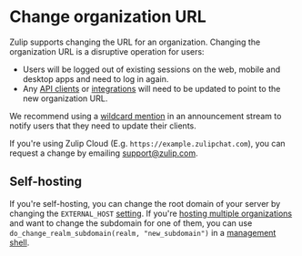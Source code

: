 # Change organization URL

Zulip supports changing the URL for an organization.  Changing the
organization URL is a disruptive operation for users:

* Users will be logged out of existing sessions on the web, mobile and
  desktop apps and need to log in again.
* Any [API clients](/api) or [integrations](/integrations) will need
  to be updated to point to the new organization URL.

We recommend using a [wildcard
mention](/help/mention-a-user-or-group#mention-everyone-on-a-stream)
in an announcement stream to notify users that they need to update
their clients.

If you're using Zulip Cloud (E.g. `https://example.zulipchat.com`),
you can request a change by emailing support@zulip.com.

## Self-hosting

If you're self-hosting, you can change the root domain of your server
by changing the `EXTERNAL_HOST` [setting][zulip-settings].  If you're
[hosting multiple organizations][zulip-multiple-organizations] and
want to change the subdomain for one of them, you can use
`do_change_realm_subdomain(realm, "new_subdomain")` in a [management
shell][management-shell].

[zulip-settings]: https://zulip.readthedocs.io/en/stable/production/settings.html
[zulip-multiple-organizations]: https://zulip.readthedocs.io/en/stable/production/multiple-organizations.html
[management-shell]: https://zulip.readthedocs.io/en/stable/production/management-commands.html#manage-py-shell
